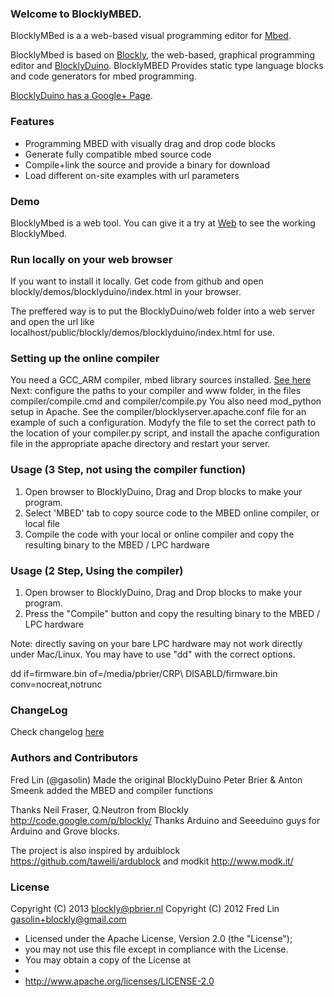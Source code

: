 ### Welcome to BlocklyMBED.
BlocklyMBed is a a web-based visual programming editor for [Mbed](http://www.mbed.org/).

BlocklyMbed is based on [Blockly](http://code.google.com/p/blockly/), the web-based, graphical programming editor 
and [BlocklyDuino](https://github.com/gasolin/BlocklyDuino). 
BlocklyMBED Provides static type language blocks and code generators for mbed programming.


[BlocklyDuino has a Google+ Page](https://plus.google.com/111979846292233941175).

### Features

* Programming MBED with visually drag and drop code blocks
* Generate fully compatible mbed source code
* Compile+link the source and provide a binary for download
* Load different on-site examples with url parameters

### Demo

BlocklyMbed is a web tool. You can give it a try at
[Web](http://compiler.kekbot.org) to see the working BlocklyMbed.

### Run locally on your web browser

If you want to install it locally. Get code from github and open blockly/demos/blocklyduino/index.html in your browser.

The preffered way is to put the BlocklyDuino/web folder into a web server and open the url like localhost/public/blockly/demos/blocklyduino/index.html for use.


### Setting up the online compiler

You need a GCC_ARM compiler, mbed library sources installed. [See here](https://github.com/mbedmicro)
Next: configure the paths to your compiler and www folder, in the files compiler/compile.cmd and compiler/compile.py
You also need mod_python setup in Apache. See the compiler/blocklyserver.apache.conf file for an example of such a configuration.
Modyfy the file to set the correct path to the location of your compiler.py script, and install the apache configuration file
 in the appropriate apache directory and restart your server.


### Usage (3 Step, not using the compiler function)

1. Open browser to BlocklyDuino, Drag and Drop blocks to make your program. 
2. Select 'MBED' tab to copy source code to the MBED online compiler, or local file 
3. Compile the code with your local or online compiler and copy the resulting binary to the MBED / LPC hardware

### Usage (2 Step, Using the compiler)

1. Open browser to BlocklyDuino, Drag and Drop blocks to make your program. 
3. Press the "Compile" button and copy the resulting binary to the MBED / LPC hardware

Note: directly saving on your bare LPC hardware may not work directly under Mac/Linux. You may have to use "dd" with the correct options.

  dd if=firmware.bin of=/media/pbrier/CRP\ DISABLD/firmware.bin conv=nocreat,notrunc

### ChangeLog

Check changelog [here](https://github.com/gasolin/BlocklyDuino/blob/master/CHANGELOG.txt)

### Authors and Contributors
Fred Lin (@gasolin) Made the original BlocklyDuino
Peter Brier & Anton Smeenk added the MBED and compiler functions

Thanks Neil Fraser, Q.Neutron from Blockly http://code.google.com/p/blockly/
Thanks Arduino and Seeeduino guys for Arduino and Grove blocks.

The project is also inspired by arduiblock https://github.com/taweili/ardublock and modkit http://www.modk.it/

### License

Copyright (C) 2013 blockly@pbrier.nl
Copyright (C) 2012 Fred Lin gasolin+blockly@gmail.com

 * Licensed under the Apache License, Version 2.0 (the "License");
 * you may not use this file except in compliance with the License.
 * You may obtain a copy of the License at
 *
 *   http://www.apache.org/licenses/LICENSE-2.0
